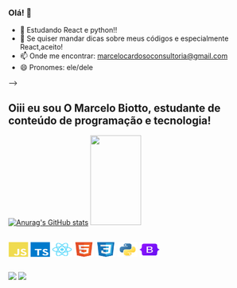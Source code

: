 ### Olá! 👋




- 🌱 Estudando React e python!!
- 🤔 Se quiser mandar dicas sobre meus códigos e especialmente React,aceito!
- 📫 Onde me encontrar: marcelocardosoconsultoria@gmail.com
- 😄 Pronomes: ele/dele

-->
## Oiii eu sou O Marcelo Biotto, estudante de conteúdo de programação e tecnologia!
[![Anurag's GitHub stats](https://github-readme-stats.vercel.app/api?username=marcelobiotto)](https://github.com/marcelobiotto/github-readme-stats)
 <img height="180cm" width="45%" src="https://github-readme-stats.vercel.app/api/top-langs/?username=MarceloBiotto&layout=compact&langs_count=16&theme=dark"/>



<div style="display: inline_block"><br>
  <img align="center" alt="Marcelo-Js" height="30" width="40" src="https://raw.githubusercontent.com/devicons/devicon/master/icons/javascript/javascript-plain.svg">
  <img align="center" alt="Marcelo-Ts" height="30" width="40" src="https://raw.githubusercontent.com/devicons/devicon/master/icons/typescript/typescript-plain.svg">
  <img align="center" alt="Marcelo-React" height="30" width="40" src="https://raw.githubusercontent.com/devicons/devicon/master/icons/react/react-original.svg">
  <img align="center" alt="Marcelo-HTML" height="30" width="40" src="https://raw.githubusercontent.com/devicons/devicon/master/icons/html5/html5-original.svg">
  <img align="center" alt="Marcelo-CSS" height="30" width="40" src="https://raw.githubusercontent.com/devicons/devicon/master/icons/css3/css3-original.svg">
  <img align="center" alt="Marcelo-Python" height="30" width="40" src="https://raw.githubusercontent.com/devicons/devicon/master/icons/python/python-original.svg">
   <img align="center" alt="Marcelo-Bootstrap" height="30" width="40" src="https://raw.githubusercontent.com/devicons/devicon/master/icons/bootstrap/bootstrap-original.svg">
</div>
  
  ##

<div> 

  <a href="https://instagram.com/marcelobiotto/" target="_blank"><img src="https://img.shields.io/badge/-Instagram-%23E4405F?style=for-the-badge&logo=instagram&logoColor=white" target="_blank"></a>
  <a href="https://www.linkedin.com/in/marcelo-cardoso-0372b385/" target="_blank"><img src="https://img.shields.io/badge/-LinkedIn-%230077B5?style=for-the-badge&logo=linkedin&logoColor=white" target="_blank"></a> 
  
</div>
